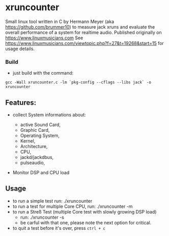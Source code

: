 # xruncounter
Small linux tool written in C by Hermann Meyer (aka https://github.com/brummer10) to measure jack xruns and evaluate the overall performance of a system for realtime audio.
Published originally on https://www.linuxmusicians.com
See https://www.linuxmusicians.com/viewtopic.php?f=27&t=19268&start=15 for usage details.

### Build

- just build with the command:

```
gcc -Wall xruncounter.c -lm `pkg-config --cflags --libs jack` -o xruncounter
```

## Features:

- collect System informations about:
    - active Sound Card,
    - Graphic Card,
    - Operating System,
    - Kernel,
    - Architecture,
    - CPU,
    - jackd/jackdbus,
    - pulseaudio,

- Monitor DSP and CPU load

## Usage

- to run a simple test run: ./xruncounter
- to run a test for multiple Core CPU, run: ./xruncounter -m
- to run a Streß Test (multiple Core test with slowly growing DSP load)
    - run: ./xruncounter -s 
    - be carful with that one, please note the next option for critical.
- to quit a test before it's over, press `ctrl + c`

